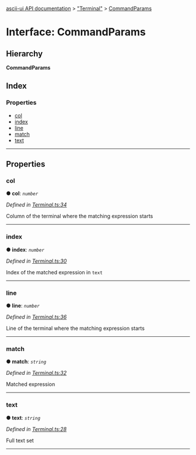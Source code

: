 [ascii-ui API documentation](../README.md) > ["Terminal"](../modules/_terminal_.md) > [CommandParams](../interfaces/_terminal_.commandparams.md)

# Interface: CommandParams

## Hierarchy

**CommandParams**

## Index

### Properties

* [col](_terminal_.commandparams.md#col)
* [index](_terminal_.commandparams.md#index)
* [line](_terminal_.commandparams.md#line)
* [match](_terminal_.commandparams.md#match)
* [text](_terminal_.commandparams.md#text)

---

## Properties

<a id="col"></a>

###  col

**● col**: *`number`*

*Defined in [Terminal.ts:34](https://github.com/danikaze/ascii-ui/blob/da18f7c/src/Terminal.ts#L34)*

Column of the terminal where the matching expression starts

___
<a id="index"></a>

###  index

**● index**: *`number`*

*Defined in [Terminal.ts:30](https://github.com/danikaze/ascii-ui/blob/da18f7c/src/Terminal.ts#L30)*

Index of the matched expression in `text`

___
<a id="line"></a>

###  line

**● line**: *`number`*

*Defined in [Terminal.ts:36](https://github.com/danikaze/ascii-ui/blob/da18f7c/src/Terminal.ts#L36)*

Line of the terminal where the matching expression starts

___
<a id="match"></a>

###  match

**● match**: *`string`*

*Defined in [Terminal.ts:32](https://github.com/danikaze/ascii-ui/blob/da18f7c/src/Terminal.ts#L32)*

Matched expression

___
<a id="text"></a>

###  text

**● text**: *`string`*

*Defined in [Terminal.ts:28](https://github.com/danikaze/ascii-ui/blob/da18f7c/src/Terminal.ts#L28)*

Full text set

___

